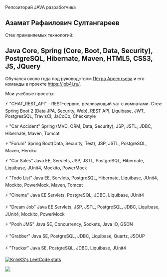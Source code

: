Репозиторий JAVA разработчика

## Азамат Рафаилович Султангареев

Стек применяемых технологий:
## Java Core, Spring (Core, Boot, Data, Security), PostgreSQL, Hibernate, Maven, HTML5, CSS3, JS, JQuery

Обучался около года под руководством [Пётра Арсентьева](https://github.com/peterarsentev) и его команды в проекте https://job4j.ru/.

Мои учебные проекты:

⚡ "CHAT_REST_API" - REST-сервис, реализующий чат c комнатами. Стек: Spring Boot 2 (Data JPA, Security, Web), REST API, Liquibase, JWT, PostgresSQL, TravisCI, JaCoCo, Checkstyle

⚡ "Car Accident" Spring (MVC, ORM, Data, Security), JSP, JSTL, JDBC, Hibernate, Maven, Tomcat

⚡ "Forum" Spring Boot(Data, Security, Test), JSP, JSTL, PostgreSQL, Maven, Heroku

⚡ "Car Sales" Java EE, Servlets, JSP, JSTL, PostgreSQL, Hibernate, Liquibase, JUnit4, Mockito, PowerMock

⚡ "Todo List" Java EE, Servlets, PostgreSQL, Hibernate, Liquibase, JUnit4, Mockito, PowerMock, Maven, Tomcat

⚡ "Cinema" Java EE Servlets, PostgreSQL, JDBC, Liquibase, JUnit4

⚡ "Dream Job" Java EE Servlets, JSP, JSTL, PostgreSQL, JDBC, Liquibase, JUnit4, Mockito, PowerMock

⚡ "Pooh JMS" Java SE, Concurrency, Sockets, Java IO, GSON

⚡ "Grabber" Java SE, PostgreSQL, JDBC, Liquibase, Quartz, JSOUP

⚡ "Tracker" Java SE, PostgreSQL, JDBC, Liquibase, JUnit4

[![KnlnKS's LeetCode stats](https://leetcode-stats-six.vercel.app/api?username=asultangareev=dark)](https://github.com/KnlnKS/leetcode-stats)

![](https://komarev.com/ghpvc/?username=Azamat-Sult&color=brightgreen&style=plastic)

